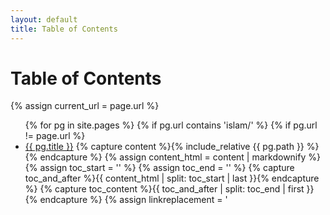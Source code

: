 ```yaml
---
layout: default
title: Table of Contents
---
```


<h1>Table of Contents</h1>

{% assign current_url = page.url %}

<ul>
  {% for pg in site.pages %}
    {% if pg.url contains 'islam/' %}
    {% if pg.url != page.url %}
      <li>
        <a href="{{ pg.url }}">{{ pg.title }}</a>
        {% capture content %}{% include_relative {{ pg.path }} %}{% endcapture %}
		{% assign content_html = content | markdownify %}
		{% assign toc_start = '<!--TOC-->' %}
		{% assign toc_end = '<!--/TOC-->' %}
		{% capture toc_and_after %}{{ content_html | split: toc_start | last }}{% endcapture %}
		{% capture toc_content %}{{ toc_and_after | split: toc_end | first }}{% endcapture %}
		{% assign linkreplacement = '<a href="' | append: page.dir %}
		{% assign toc_content = toc_content | replace: ' id="markdown-toc"', '' | replace: '<a href="', linkreplacement %}
		{{ toc_content }}
      </li>
    {% endif %}
    {% endif %}
  {% endfor %}
</ul>
Too




